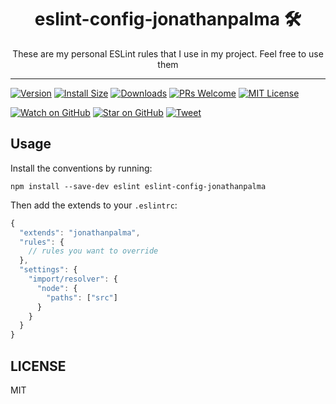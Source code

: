 <div align="center">
  <h1>eslint-config-jonathanpalma 🛠️</h1>

  <p>These are my personal ESLint rules that I use in my project. Feel free to use them</p>
</div>

<hr />


[![Version][version-badge]][package]
[![Install Size][size-badge]][package-size]
[![Downloads][downloads-badge]][npmcharts]
[![PRs Welcome][prs-badge]][prs]
[![MIT License][license-badge]][license]

[![Watch on GitHub][github-watch-badge]][github-watch]
[![Star on GitHub][github-star-badge]][github-star]
[![Tweet][twitter-badge]][twitter]



## Usage

Install the conventions by running:

```
npm install --save-dev eslint eslint-config-jonathanpalma
```

Then add the extends to your `.eslintrc`:

```javascript
{
  "extends": "jonathanpalma",
  "rules": {
    // rules you want to override
  },
  "settings": {
    "import/resolver": {
      "node": {
        "paths": ["src"]
      }
    }
  }
}
```


## LICENSE

MIT

[downloads-badge]: https://img.shields.io/npm/dm/eslint-config-jonathanpalma.svg?style=flat-square
[license-badge]: https://img.shields.io/npm/l/eslint-config-jonathanpalma.svg?style=flat-square
[license]: https://github.com/jonathanpalma/eslint-config-jonathanpalma/blob/master/LICENSE
[npmcharts]: http://npmcharts.com/compare/eslint-config-jonathanpalma
[package-size]: https://packagephobia.now.sh/result?p=eslint-config-jonathanpalma
[package]: https://www.npmjs.com/package/eslint-config-jonathanpalma
[prs-badge]: https://img.shields.io/badge/PRs-welcome-brightgreen.svg?style=flat-square
[prs]: http://makeapullrequest.com
[size-badge]: https://flat.badgen.net/packagephobia/install/eslint-config-jonathanpalma
[version-badge]: https://img.shields.io/npm/v/eslint-config-jonathanpalma.svg?style=flat-square

[github-watch-badge]: https://img.shields.io/github/watchers/jonathanpalma/eslint-config-jonathanpalma.svg?style=social
[github-watch]: https://github.com/jonathanpalma/eslint-config-jonathanpalma/watchers
[github-star-badge]: https://img.shields.io/github/stars/jonathanpalma/eslint-config-jonathanpalma.svg?style=social
[github-star]: https://github.com/jonathanpalma/eslint-config-jonathanpalma/stargazers
[twitter]: https://twitter.com/intent/tweet?text=Check%20out%20eslint-config-jonathanpalma!%20https://github.com/jonathanpalma/eslint-config-jonathanpalma
[twitter-badge]: https://img.shields.io/twitter/url/https/github.com/jonathanpalma/eslint-config-jonathanpalma.svg?style=social
